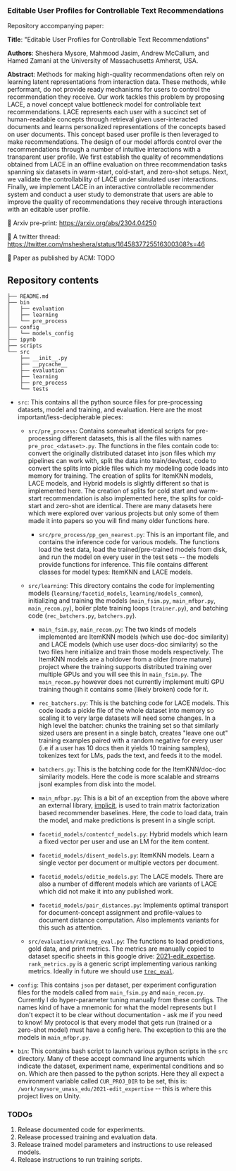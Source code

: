 ### Editable User Profiles for Controllable Text Recommendations

Repository accompanying paper: 

**Title**: "Editable User Profiles for Controllable Text Recommendations"

**Authors**: Sheshera Mysore, Mahmood Jasim, Andrew McCallum, and Hamed Zamani at the University of Massachusetts Amherst, USA.

**Abstract**: Methods for making high-quality recommendations often rely on learning latent representations from interaction data. These methods, while performant, do not provide ready mechanisms for users to control the recommendation they receive. Our work tackles this problem by proposing LACE, a novel concept value bottleneck model for controllable text recommendations. LACE represents each user with a succinct set of human-readable concepts through retrieval given user-interacted documents and learns personalized representations of the concepts based on user documents. This concept based user profile is then leveraged to make recommendations. The design of our model affords control over the recommendations through a number of intuitive interactions with a transparent user profile. We first establish the quality of recommendations obtained from LACE in an offline evaluation on three recommendation tasks spanning six datasets in warm-start, cold-start, and zero-shot setups. Next, we validate the controllability of LACE under simulated user interactions. Finally, we implement LACE in an interactive controllable recommender system and conduct a user study to demonstrate that users are able to improve the quality of recommendations they receive through interactions with an editable user profile.

:page_facing_up: Arxiv pre-print: https://arxiv.org/abs/2304.04250

:memo: A twitter thread: https://twitter.com/msheshera/status/1645837725516300308?s=46 

:blue_book: Paper as published by ACM: TODO

## Repository contents

    ├── README.md
    ├── bin
    │   ├── evaluation
    │   ├── learning
    │   └── pre_process
    ├── config
    │   └── models_config
    ├── ipynb
    ├── scripts
    └── src
        ├── __init__.py
        ├── __pycache__
        ├── evaluation
        ├── learning
        ├── pre_process
        └── tests

- `src`: This contains all the python source files for pre-processing datasets, model and training, and evaluation. Here are the most important/less-decipherable pieces:

    - `src/pre_process`: Contains somewhat identical scripts for pre-processing different datasets, this is all the files with names `pre_proc_<dataset>.py`. The functions in the files contain code to: convert the originally distributed dataset into json files which my pipelines can work with, split the data into train/dev/test, code to convert the splits into pickle files which my modeling code loads into memory for training. The creation of splits for ItemKNN models, LACE models, and Hybrid models is slightly different so that is implemented here. The creation of splits for cold start and warm-start recommendation is also implemented here, the splits for cold-start and zero-shot are identical. There are many datasets here which were explored over various projects but only some of them made it into papers so you will find many older functions here.

        - `src/pre_process/pp_gen_nearest.py`: This is an important file, and contains the inference code for various models. The functions load the test data, load the trained/pre-trained models from disk, and run the model on every user in the test sets -- the models provide functions for inference. This file contains different classes for model types: ItemKNN and LACE models.

    - `src/learning`: This directory contains the code for implementing models (`learning/facetid_models`, `learning/models_common`), initializing and training the models (`main_fsim.py`, `main_mfbpr.py`, `main_recom.py`), boiler plate training loops (`trainer.py`), and batching code (`rec_batchers.py`, `batchers.py`).
        - `main_fsim.py`, `main_recom.py`: The two kinds of models implemented are ItemKNN models (which use doc-doc similarity) and LACE models (which use user docs-doc similarity) so the two files here initialize and train those models respectively. The ItemKNN models are a holdover from a older (more mature) project where the training supports distributed training over multiple GPUs and you will see this in `main_fsim.py`. The `main_recom.py` however does not currently implement multi GPU training though it contains some (likely broken) code for it.

        - `rec_batchers.py`: This is the batching code for LACE models. This code loads a pickle file of the whole dataset into memory so scaling it to very large datasets will need some changes. In a high level the batcher: chunks the training set so that similarly sized users are present in a single batch, creates "leave one out" training examples paired with a random negative for every user (i.e if a user has 10 docs then it yields 10 training samples), tokenizes text for LMs, pads the text, and feeds it to the model.

        - `batchers.py`: This is the batching code for the ItemKNN/doc-doc similarity models. Here the code is more scalable and streams jsonl examples from disk into the model.

        - `main_mfbpr.py`: This is a bit of an exception from the above where an external library, [implicit](https://github.com/benfred/implicit/), is used to train matrix factorization based recommender baselines. Here, the code to load data, train the model, and make predictions is present in a single script.

        - `facetid_models/contentcf_models.py`: Hybrid models which learn a fixed vector per user and use an LM for the item content.

        - `facetid_models/disent_models.py`: ItemKNN models. Learn a single vector per document or multiple vectors per document.

        - `facetid_models/editie_models.py`: The LACE models. There are also a number of different models which are variants of LACE which did not make it into any published work.

        - `facetid_models/pair_distances.py`: Implements optimal transport for document-concept assignment and profile-values to document distance computation. Also implements variants for this such as attention.


    - `src/evaluation/ranking_eval.py`: The functions to load predictions, gold data, and print metrics. The metrics are manually copied to dataset specific sheets in this google drive: [2021-edit_expertise](https://drive.google.com/drive/folders/1bOf6GUwqvrgOJailFjr3SpBQt9FYw9VG?usp=sharing). `rank_metrics.py` is a generic script implementing various ranking metrics. Ideally in future we should use [`trec_eval`](https://trec.nist.gov/trec_eval/).

- `config`: This contains `json` per dataset, per experiment configuration files for the models called from `main_fsim.py` and `main_recom.py`. Currently I do hyper-parameter tuning manually from these configs. The names kind of have a mnemonic for what the model represents but I don't expect it to be clear without documentation - ask me if you need to know! My protocol is that every model that gets run (trained or a zero-shot model) must have a config here. The exception to this are the models in `main_mfbpr.py`.

- `bin`: This contains bash script to launch various python scripts in the `src` directory. Many of these accept command line arguments which indicate the dataset, experiment name, experimental conditions and so on. Which are then passed to the python scripts. Here they all expect a environment variable called `CUR_PROJ_DIR` to be set, this is: `/work/smysore_umass_edu/2021-edit_expertise` -- this is where this project lives on Unity.


### TODOs

1. Release documented code for experiments.
2. Release processed training and evaluation data.
3. Release trained model parameters and instructions to use released models.
4. Release instructions to run training scripts.